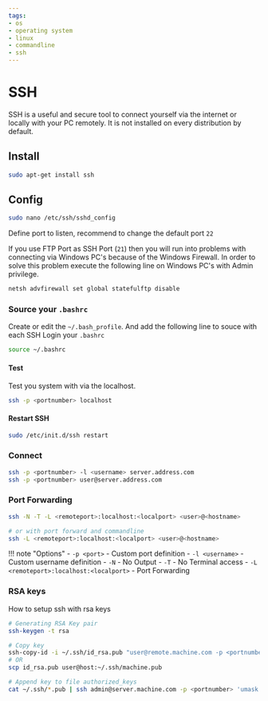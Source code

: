 ```yaml
---
tags:
- os
- operating system
- linux
- commandline
- ssh
---
```

# SSH

SSH is a useful and secure tool to connect yourself via the internet or locally with your PC remotely. It is not installed on every distribution by default.

## Install

``` bash
sudo apt-get install ssh
```

## Config

``` bash
sudo nano /etc/ssh/sshd_config
```

Define port to listen, recommend to change the default port `22`

If you use FTP Port as SSH Port (`21`) then you will run into problems with connecting via Windows PC's because of the Windows Firewall. In order to solve this problem execute the following line on Windows PC's with Admin privilege.

``` bat
netsh advfirewall set global statefulftp disable
```

### Source your `.bashrc`

Create or edit the `~/.bash_profile`. And add the following line to souce with each SSH Login your `.bashrc`

``` bash title=".bash_profile"
source ~/.bashrc
```

#### Test

Test you system with via the localhost.

``` bash
ssh -p <portnumber> localhost
```

#### Restart SSH

``` bash
sudo /etc/init.d/ssh restart
```

### Connect

``` bash
ssh -p <portnumber> -l <username> server.address.com
ssh -p <portnumber> user@server.address.com
```

### Port Forwarding

``` bash title="ssh connection"
ssh -N -T -L <remoteport>:localhost:<localport> <user>@<hostname>

# or with port forward and commandline
ssh -L <remoteport>:localhost:<localport> <user>@<hostname>
```

!!! note "Options"
    - `-p <port>` - Custom port definition
    - `-l <username>` - Custom username definition
    - `-N` - No Output
    - `-T` - No Terminal access
    - `-L <remoteport>:localhost:<localport>` - Port Forwarding

### RSA keys

How to setup ssh with rsa keys

``` bash title="ssh keys"
# Generating RSA Key pair
ssh-keygen -t rsa

# Copy key
ssh-copy-id -i ~/.ssh/id_rsa.pub "user@remote.machine.com -p <portnumber>"
# OR
scp id_rsa.pub user@host:~/.ssh/machine.pub

# Append key to file authorized_keys
cat ~/.ssh/*.pub | ssh admin@server.machine.com -p <portnumber> 'umask 077; cat >>.ssh/authorized_keys'
```
